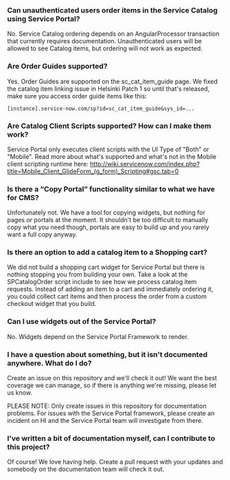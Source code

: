 ### Can unauthenticated users order items in the Service Catalog using Service Portal?
No. Service Catalog ordering depends on an AngularProcessor transaction that currently requires documentation. Unauthenticated users will be allowed to see Catalog items, but ordering will not work as expected.

### Are Order Guides supported?
Yes. Order Guides are supported on the sc_cat_item_guide page. We fixed the catalog item linking issue in Helsinki Patch 1 so until that's released, make sure you access order guide items like this: 

`[instance].service-now.com/sp?id=sc_cat_item_guide&sys_id=...`

### Are Catalog Client Scripts supported? How can I make them work?
Service Portal only executes client scripts with the UI Type of "Both" or "Mobile". Read more about what's supported and what's not in the Mobile client scripting runtime here: http://wiki.servicenow.com/index.php?title=Mobile_Client_GlideForm_(g_form)_Scripting#gsc.tab=0 

### Is there a “Copy Portal” functionality similar to what we have for CMS?
Unfortunately not. We have a tool for copying widgets, but nothing for pages or portals at the moment. It shouldn't be too difficult to manually copy what you need though, portals are easy to build up and you rarely want a full copy anyway.

### Is there an option to add a catalog item to a Shopping cart?
We did not build a shopping cart widget for Service Portal but there is nothing stopping you from building your own. Take a look at the SPCatalogOrder script include to see how we process catalog item requests. Instead of adding an item to a cart and immediately ordering it, you could collect cart items and then process the order from a custom checkout widget that you build.

### Can I use widgets out of the Service Portal?
No. Widgets depend on the Service Portal Framework to render. 

### I have a question about something, but it isn't documented anywhere. What do I do?
Create an issue on this repository and we'll check it out! We want the best coverage we can manage, so if there is anything we're missing, please let us know.

PLEASE NOTE: Only create issues in this repository for documentation problems. For issues with the Service Portal framework, please create an incident on HI and the Service Portal team will investigate from there.

### I've written a bit of documentation myself, can I contribute to this project?
Of course! We love having help. Create a pull request with your updates and somebody on the documentation team will check it out.

